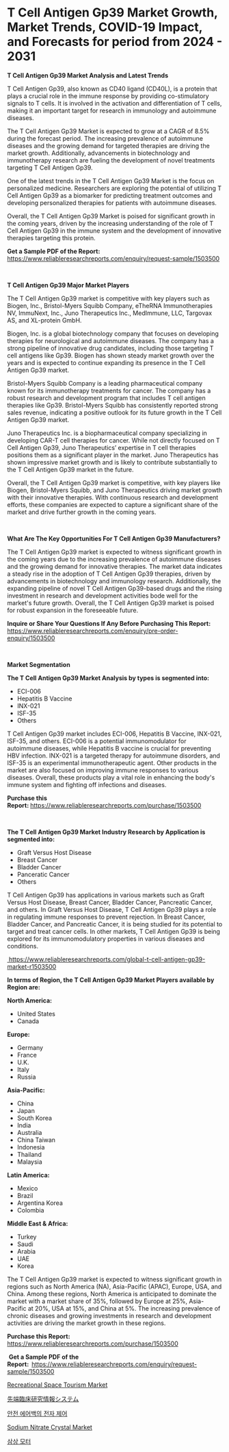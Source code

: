 <p><h1>T Cell Antigen Gp39 Market Growth, Market Trends, COVID-19 Impact, and Forecasts for period from 2024 - 2031</h1></p><p><strong>T Cell Antigen Gp39 Market Analysis and Latest Trends</strong></p>
<p><p>T Cell Antigen Gp39, also known as CD40 ligand (CD40L), is a protein that plays a crucial role in the immune response by providing co-stimulatory signals to T cells. It is involved in the activation and differentiation of T cells, making it an important target for research in immunology and autoimmune diseases.</p><p>The T Cell Antigen Gp39 Market is expected to grow at a CAGR of 8.5% during the forecast period. The increasing prevalence of autoimmune diseases and the growing demand for targeted therapies are driving the market growth. Additionally, advancements in biotechnology and immunotherapy research are fueling the development of novel treatments targeting T Cell Antigen Gp39.</p><p>One of the latest trends in the T Cell Antigen Gp39 Market is the focus on personalized medicine. Researchers are exploring the potential of utilizing T Cell Antigen Gp39 as a biomarker for predicting treatment outcomes and developing personalized therapies for patients with autoimmune diseases.</p><p>Overall, the T Cell Antigen Gp39 Market is poised for significant growth in the coming years, driven by the increasing understanding of the role of T Cell Antigen Gp39 in the immune system and the development of innovative therapies targeting this protein.</p></p>
<p><strong>Get a Sample PDF of the Report:&nbsp;</strong> <a href="https://www.reliableresearchreports.com/enquiry/request-sample/1503500">https://www.reliableresearchreports.com/enquiry/request-sample/1503500</a></p>
<p>&nbsp;</p>
<p><strong>T Cell Antigen Gp39 Major Market Players</strong></p>
<p><p>The T Cell Antigen Gp39 market is competitive with key players such as Biogen, Inc., Bristol-Myers Squibb Company, eTheRNA Immunotherapies NV, ImmuNext, Inc., Juno Therapeutics Inc., MedImmune, LLC, Targovax AS, and XL-protein GmbH. </p><p>Biogen, Inc. is a global biotechnology company that focuses on developing therapies for neurological and autoimmune diseases. The company has a strong pipeline of innovative drug candidates, including those targeting T cell antigens like Gp39. Biogen has shown steady market growth over the years and is expected to continue expanding its presence in the T Cell Antigen Gp39 market.</p><p>Bristol-Myers Squibb Company is a leading pharmaceutical company known for its immunotherapy treatments for cancer. The company has a robust research and development program that includes T cell antigen therapies like Gp39. Bristol-Myers Squibb has consistently reported strong sales revenue, indicating a positive outlook for its future growth in the T Cell Antigen Gp39 market.</p><p>Juno Therapeutics Inc. is a biopharmaceutical company specializing in developing CAR-T cell therapies for cancer. While not directly focused on T Cell Antigen Gp39, Juno Therapeutics’ expertise in T cell therapies positions them as a significant player in the market. Juno Therapeutics has shown impressive market growth and is likely to contribute substantially to the T Cell Antigen Gp39 market in the future.</p><p>Overall, the T Cell Antigen Gp39 market is competitive, with key players like Biogen, Bristol-Myers Squibb, and Juno Therapeutics driving market growth with their innovative therapies. With continuous research and development efforts, these companies are expected to capture a significant share of the market and drive further growth in the coming years.</p></p>
<p>&nbsp;</p>
<p><strong>What Are The Key Opportunities For T Cell Antigen Gp39 Manufacturers?</strong></p>
<p><p>The T Cell Antigen Gp39 market is expected to witness significant growth in the coming years due to the increasing prevalence of autoimmune diseases and the growing demand for innovative therapies. The market data indicates a steady rise in the adoption of T Cell Antigen Gp39 therapies, driven by advancements in biotechnology and immunology research. Additionally, the expanding pipeline of novel T Cell Antigen Gp39-based drugs and the rising investment in research and development activities bode well for the market's future growth. Overall, the T Cell Antigen Gp39 market is poised for robust expansion in the foreseeable future.</p></p>
<p><strong>Inquire or Share Your Questions If Any Before Purchasing This Report:</strong> <a href="https://www.reliableresearchreports.com/enquiry/pre-order-enquiry/1503500">https://www.reliableresearchreports.com/enquiry/pre-order-enquiry/1503500</a></p>
<p>&nbsp;</p>
<p><strong>Market Segmentation</strong></p>
<p><strong>The T Cell Antigen Gp39 Market Analysis by types is segmented into:</strong></p>
<p><ul><li>ECI-006</li><li>Hepatitis B Vaccine</li><li>INX-021</li><li>ISF-35</li><li>Others</li></ul></p>
<p><p>T Cell Antigen Gp39 market includes ECI-006, Hepatitis B Vaccine, INX-021, ISF-35, and others. ECI-006 is a potential immunomodulator for autoimmune diseases, while Hepatitis B vaccine is crucial for preventing HBV infection. INX-021 is a targeted therapy for autoimmune disorders, and ISF-35 is an experimental immunotherapeutic agent. Other products in the market are also focused on improving immune responses to various diseases. Overall, these products play a vital role in enhancing the body's immune system and fighting off infections and diseases.</p></p>
<p><strong>Purchase this Report:&nbsp;</strong><a href="https://www.reliableresearchreports.com/purchase/1503500">https://www.reliableresearchreports.com/purchase/1503500</a></p>
<p>&nbsp;</p>
<p><strong>The T Cell Antigen Gp39 Market Industry Research by Application is segmented into:</strong></p>
<p><ul><li>Graft Versus Host Disease</li><li>Breast Cancer</li><li>Bladder Cancer</li><li>Panceratic Cancer</li><li>Others</li></ul></p>
<p><p>T Cell Antigen Gp39 has applications in various markets such as Graft Versus Host Disease, Breast Cancer, Bladder Cancer, Pancreatic Cancer, and others. In Graft Versus Host Disease, T Cell Antigen Gp39 plays a role in regulating immune responses to prevent rejection. In Breast Cancer, Bladder Cancer, and Pancreatic Cancer, it is being studied for its potential to target and treat cancer cells. In other markets, T Cell Antigen Gp39 is being explored for its immunomodulatory properties in various diseases and conditions.</p></p>
<p><a href="https://www.reliableresearchreports.com/global-t-cell-antigen-gp39-market-r1503500">&nbsp;https://www.reliableresearchreports.com/global-t-cell-antigen-gp39-market-r1503500</a></p>
<p><strong>In terms of Region, the T Cell Antigen Gp39 Market Players available by Region are:</strong></p>
<p>
    <p> <strong> North America: </strong>
        <ul>
            <li>United States</li>
            <li>Canada</li>
        </ul>
        </p> 
    <p> <strong> Europe: </strong>
        <ul>
            <li>Germany</li>
            <li>France</li>
            <li>U.K.</li>
            <li>Italy</li>
            <li>Russia</li>
        </ul>
        </p> 
    <p> <strong> Asia-Pacific: </strong>
        <ul>
            <li>China</li>
            <li>Japan</li>
            <li>South Korea</li>
            <li>India</li>
            <li>Australia</li>
            <li>China Taiwan</li>
            <li>Indonesia</li>
            <li>Thailand</li>
            <li>Malaysia</li>
        </ul>
        </p> 
    <p> <strong> Latin America: </strong>
        <ul>
            <li>Mexico</li>
            <li>Brazil</li>
            <li>Argentina Korea</li>
            <li>Colombia</li>
        </ul>
        </p> 
    <p> <strong> Middle East & Africa: </strong>
        <ul>
            <li>Turkey</li>
            <li>Saudi</li>
            <li>Arabia</li>
            <li>UAE</li>
            <li>Korea</li>
        </ul>
    </p>
    </p>
<p><p>The T Cell Antigen Gp39 market is expected to witness significant growth in regions such as North America (NA), Asia-Pacific (APAC), Europe, USA, and China. Among these regions, North America is anticipated to dominate the market with a market share of 35%, followed by Europe at 25%, Asia-Pacific at 20%, USA at 15%, and China at 5%. The increasing prevalence of chronic diseases and growing investments in research and development activities are driving the market growth in these regions.</p></p>
<p><strong>Purchase this Report: </strong><a href="https://www.reliableresearchreports.com/purchase/1503500">https://www.reliableresearchreports.com/purchase/1503500</a></p>
<p>&nbsp;<strong>Get a Sample PDF of the Report:&nbsp;&nbsp;</strong><a href="https://www.reliableresearchreports.com/enquiry/request-sample/1503500">https://www.reliableresearchreports.com/enquiry/request-sample/1503500</a></p>
<p><strong></strong></p>
<p><p><a href="https://github.com/gamblestampleyjenny50m5sl6/Market-Research-Report-List-2/blob/main/recreational-space-tourism-market.md">Recreational Space Tourism Market</a></p><p><a href="https://github.com/LeoraEber/Market-Research-Report-List-1/blob/main/437656394901.md">先端臨床研究情報システム</a></p><p><a href="https://github.com/DavidCarter19662022/Market-Research-Report-List-1/blob/main/792046986540.md">안전 에어백의 전자 제어</a></p><p><a href="https://github.com/nicholepatriciadoylenwnrjr0/Market-Research-Report-List-2/blob/main/sodium-nitrate-crystal-market.md">Sodium Nitrate Crystal Market</a></p><p><a href="https://github.com/crfsywufhm81415/Market-Research-Report-List-2/blob/main/380450386541.md">삼상 모터</a></p></p>